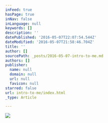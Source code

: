 ```yaml
---
inFeed: true
hasPage: true
inNav: false
inLanguage: null
keywords: []
description: ''
datePublished: '2016-05-07T22:07:54.544Z'
dateModified: '2016-05-07T21:58:46.704Z'
title: ''
author: []
sourcePath: _posts/2016-05-07-intro-to-me.md
authors: []
publisher:
  name: null
  domain: null
  url: null
  favicon: null
starred: false
url: intro-to-me/index.html
_type: Article

---
```

![](https://the-grid-user-content.s3-us-west-2.amazonaws.com/fb2b6611-77eb-445e-b1d0-837ef59c7811.jpg)